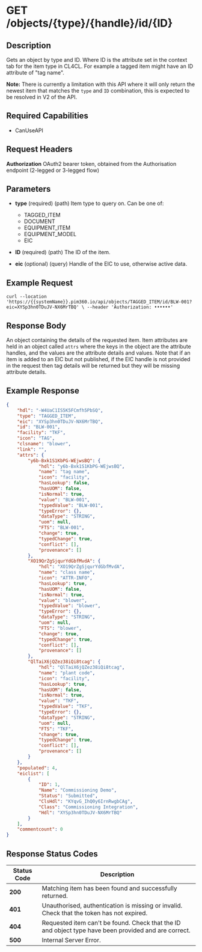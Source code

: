 # GET /objects/{type}/{handle}/id/{ID}

## Description
Gets an object by type and ID. Where ID is the attribute set in the context tab for the item type in CL4CL. For example a tagged item might have an ID attribute of "tag name".

**Note:** There is currently a limitation with this API where it will only return the newest item that matches the `type` and `ID` combination, this is expected to be resolved in V2 of the API.

## Required Capabilities
* CanUseAPI

## Request Headers

**Authorization** OAuth2 bearer token, obtained from the Authorisation endpoint (2-legged or 3-legged flow)

## Parameters
* **type** (required) (path) Item type to query on. Can be one of:  
    * TAGGED_ITEM
    * DOCUMENT
    * EQUIPMENT_ITEM
    * EQUIPMENT_MODEL
    * EIC

* **ID** (required) (path) The ID of the item.

* **eic** (optional) (query) Handle of the EIC to use, otherwise active data.


## Example Request
`
curl --location 'https://{{systemName}}.pim360.io/api/objects/TAGGED_ITEM/id/BLW-001?eic=XYSp3hn0TDuJV-NX6MrTBQ' \
--header 'Authorization: ••••••'
`

## Response Body
An object containing the details of the requested item. Item attributes are held in an object called `attrs` where the keys in the object are the attribute handles, and the values are the attribute details and values. Note that if an item is added to an EIC but not published, if the EIC handle is not provided in the request then tag details will be returned but they will be missing attribute details.

## Example Response
```JSON
{
    "hdl": "-W4UaC1IS5K5FCmfh5PbSQ",
    "type": "TAGGED_ITEM",
    "eic": "XYSp3hn0TDuJV-NX6MrTBQ",
    "id": "BLW-001",
    "facility": "TKF",
    "icon": "TAG",
    "clsname": "blower",
    "link": "",
    "attrs": {
        "y6b-Bxk1S1KbPG-WEjwsBQ": {
            "hdl": "y6b-Bxk1S1KbPG-WEjwsBQ",
            "name": "tag name",
            "icon": "facility",
            "hasLookup": false,
            "hasUOM": false,
            "isNormal": true,
            "value": "BLW-001",
            "typedValue": "BLW-001",
            "typeError": {},
            "dataType": "STRING",
            "uom": null,
            "FTS": "BLW-001",
            "change": true,
            "typedChange": true,
            "conflict": [],
            "provenance": []
        },
        "XO19QrZgSjqurYdGbfMvdA": {
            "hdl": "XO19QrZgSjqurYdGbfMvdA",
            "name": "class name",
            "icon": "ATTR-INFO",
            "hasLookup": true,
            "hasUOM": false,
            "isNormal": true,
            "value": "blower",
            "typedValue": "blower",
            "typeError": {},
            "dataType": "STRING",
            "uom": null,
            "FTS": "blower",
            "change": true,
            "typedChange": true,
            "conflict": [],
            "provenance": []
        },
        "QlTaiX6jQZez38iQi8tcag": {
            "hdl": "QlTaiX6jQZez38iQi8tcag",
            "name": "plant code",
            "icon": "facility",
            "hasLookup": true,
            "hasUOM": false,
            "isNormal": true,
            "value": "TKF",
            "typedValue": "TKF",
            "typeError": {},
            "dataType": "STRING",
            "uom": null,
            "FTS": "TKF",
            "change": true,
            "typedChange": true,
            "conflict": [],
            "provenance": []
        }
    },
    "populated": 4,
    "eiclist": [
        {
            "ID": 1,
            "Name": "Commissioning Demo",
            "Status": "Submitted",
            "ClsHdl": "KYqvG_IhQ0y6IrnRwgbCAg",
            "Class": "Commissioning Integration",
            "Hdl": "XYSp3hn0TDuJV-NX6MrTBQ"
        }
    ],
    "commentcount": 0
}
```

## Response Status Codes
| Status Code | Description |
| -------- | ------- |
|**200** |Matching item has been found and successfully returned.|
|**401** |Unauthorised, authentication is missing or invalid. Check that the token has not expired.|
|**404** |Requested item can't be found. Check that the ID and object type have been provided and are correct.|
|**500** |Internal Server Error.|